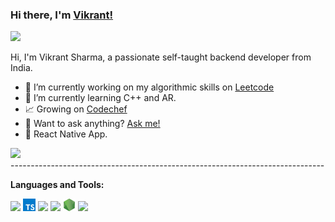 ### Hi there, I'm [Vikrant!](https://kaafivikrant.me) 
<img src="https://media.giphy.com/media/eebmNnxxtSNiw/giphy.gif" width="100">

Hi, I'm Vikrant Sharma, a passionate self-taught backend developer from India.

- 🔭 I’m currently working on my algorithmic skills on [Leetcode](https://github.com/kaafivikrant/Leetcode_P)
- 🌱 I’m currently learning C++ and AR.
- 📈 Growing on [Codechef](https://www.codechef.com/users/iamvikrant1)
- 💬 Want to ask anything? [Ask me!](https://github.com/kaafivikrant/kaafivikrant/issues)
- 👷 React Native App.


<a href="https://github.com/antonkomarev/github-profile-views-counter">
    <img src="https://komarev.com/ghpvc/?username=kaafivikrant">
</a>
<br>------------------------------------------------------------------------------</br>

**Languages and Tools:**  

<code><img height="20" src="https://f0.pngfuel.com/png/46/626/c-logo-png-clip-art.png"></code>
<code><img height="20" src="https://raw.githubusercontent.com/github/explore/80688e429a7d4ef2fca1e82350fe8e3517d3494d/topics/typescript/typescript.png"></code>
<code><img height="20" src="https://upload.wikimedia.org/wikipedia/commons/thumb/c/c3/Python-logo-notext.svg/768px-Python-logo-notext.svg.png"></code>
<code><img height="20" src="https://cdn4.iconfinder.com/data/icons/logos-3/600/React.js_logo-512.png"></code>
<code><img height="20" src="https://raw.githubusercontent.com/github/explore/80688e429a7d4ef2fca1e82350fe8e3517d3494d/topics/nodejs/nodejs.png"></code> 
<code><img height="20" src="https://firebase.google.com/downloads/brand-guidelines/PNG/logo-vertical.png"></code> 
